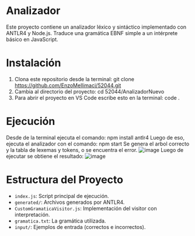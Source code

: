 # Analizador

Este proyecto contiene un analizador léxico y sintáctico implementado con ANTLR4 y Node.js. Traduce una gramática EBNF simple a un intérprete básico en JavaScript.

# Instalación
1. Clona este repositorio desde la terminal:
git clone https://github.com/EnzoMellimaci/52044.git
2. Cambia al directorio del proyecto:
cd 52044/AnalizadorNuevo
3. Para abrir el proyecto en VS Code escribe esto en la terminal:
code .

# Ejecución
Desde de la terminal ejecuta el comando: 
npm install antlr4
Luego de eso, ejecuta el analizador con el comando: 
npm start
Se genera el arbol correcto y la tabla de lexemas y tokens, o se encuentra el error.
![image](https://github.com/user-attachments/assets/cdec40ba-6730-45db-aca6-7e9f6c57db00)
Luego de ejecutar se obtiene el resultado:
![image](https://github.com/user-attachments/assets/631f001e-bd3d-4336-a149-729852f72051)

# Estructura del Proyecto

- `index.js`: Script principal de ejecución.
- `generated/`: Archivos generados por ANTLR4.
- `CustomGramaticaVisitor.js`: Implementación del visitor con interpretación.
- `gramatica.txt`: La gramática utilizada.
- `input/`: Ejemplos de entrada (correctos e incorrectos).

